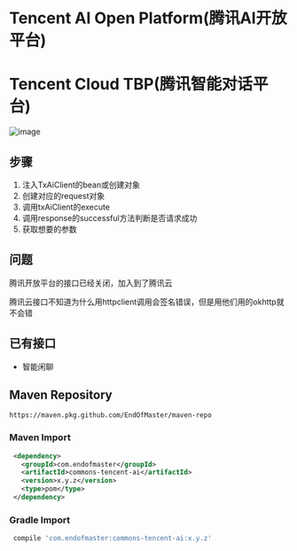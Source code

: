 # Tencent AI Open Platform(腾讯AI开放平台)
# Tencent Cloud TBP(腾讯智能对话平台)
![image](https://img.shields.io/badge/maven-1.0.2-green.svg)

## 步骤
1. 注入TxAiClient的bean或创建对象
2. 创建对应的request对象
3. 调用txAiClient的execute
4. 调用response的successful方法判断是否请求成功
5. 获取想要的参数

## 问题
腾讯开放平台的接口已经关闭，加入到了腾讯云

腾讯云接口不知道为什么用httpclient调用会签名错误，但是用他们用的okhttp就不会错

## 已有接口
- 智能闲聊

## Maven Repository
    https://maven.pkg.github.com/EndOfMaster/maven-repo
### Maven Import
```xml
 <dependency>
   <groupId>com.endofmaster</groupId>
   <artifactId>commons-tencent-ai</artifactId>
   <version>x.y.z</version>
   <type>pom</type>
 </dependency>
```
### Gradle Import
```groovy
 compile 'com.endofmaster:commons-tencent-ai:x.y.z'
```